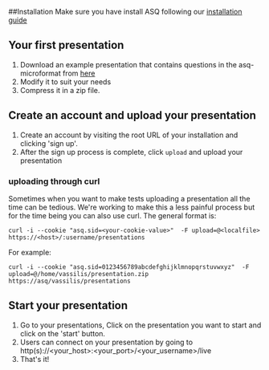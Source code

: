 ##Installation
Make sure you have install ASQ following our [installation guide](doc/install/installation.md)

## Your first presentation
1. Download an example presentation that contains questions in the asq-microformat from [here](https://github.com/ASQ-USI/asq-microformat/tree/master/examples/SamplePresentation)
2. Modify it to suit your needs
3. Compress it in a zip file.  

## Create an account and upload your presentation
1. Create an account by visiting the root URL of your installation and clicking 'sign up'.
2. After the sign up process is complete, click `upload` and upload your presentation

### uploading through curl
Sometimes when you want to make tests uploading a presentation all the time can be tedious. We're working to make this a less painful process but for the time being you can also use curl. The general format is:

    curl -i --cookie "asq.sid=<your-cookie-value>"  -F upload=@<localfile> https://<host>/:username/presentations

For example:

    curl -i --cookie "asq.sid=0123456789abcdefghijklmnopqrstuvwxyz"  -F upload=@/home/vassilis/presentation.zip https://asq/vassilis/presentations

## Start your presentation
1. Go to your presentations, Click on the presentation you want to start and click on the 'start' button.
2. Users can connect on your presentation by going to http(s)://<your_host>:<your_port>/<your_username>/live
3. That's it!